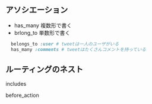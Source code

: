 ## アソシエーション
  - has_many 複数形で書く
  - brlong_to 単数形で書く
  ```ruby
    belongs_to :user # tweetは一人のユーザがいる
    has_many :comments # tweetはたくさんコメントを持っている
  ```


## ルーティングのネスト


includes

before_action